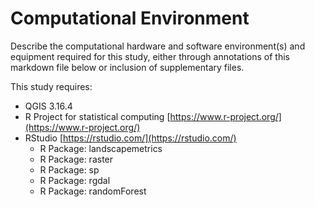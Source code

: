 # Computational Environment
Describe the computational hardware and software environment(s) and equipment required for this study, either through annotations of this markdown file below or inclusion of supplementary files.

This study requires:

- QGIS 3.16.4
- R Project for statistical computing [https://www.r-project.org/](https://www.r-project.org/)
- RStudio [https://rstudio.com/](https://rstudio.com/)
  - R Package: landscapemetrics
  - R Package: raster
  - R Package: sp
  - R Package: rgdal
  - R Package: randomForest